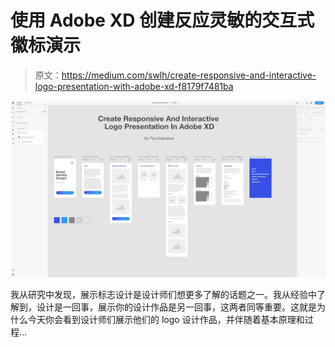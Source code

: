 # 使用 Adobe XD 创建反应灵敏的交互式徽标演示

> 原文：<https://medium.com/swlh/create-responsive-and-interactive-logo-presentation-with-adobe-xd-f8179f7481ba>

![](img/a7572c525a10b40c3296dfd7576fe59f.png)

我从研究中发现，展示标志设计是设计师们想更多了解的话题之一。我从经验中了解到，设计是一回事，展示你的设计作品是另一回事，这两者同等重要。这就是为什么今天你会看到设计师们展示他们的 logo 设计作品，并伴随着基本原理和过程…